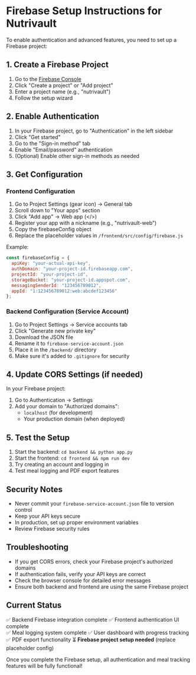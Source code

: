 # Firebase Setup Instructions for Nutrivault

To enable authentication and advanced features, you need to set up a Firebase project:

## 1. Create a Firebase Project

1. Go to the [Firebase Console](https://console.firebase.google.com/)
2. Click "Create a project" or "Add project"
3. Enter a project name (e.g., "nutrivault")
4. Follow the setup wizard

## 2. Enable Authentication

1. In your Firebase project, go to "Authentication" in the left sidebar
2. Click "Get started"
3. Go to the "Sign-in method" tab
4. Enable "Email/password" authentication
5. (Optional) Enable other sign-in methods as needed

## 3. Get Configuration

### Frontend Configuration
1. Go to Project Settings (gear icon) → General tab
2. Scroll down to "Your apps" section
3. Click "Add app" → Web app (</>) 
4. Register your app with a nickname (e.g., "nutrivault-web")
5. Copy the firebaseConfig object
6. Replace the placeholder values in `/frontend/src/config/firebase.js`

Example:
```javascript
const firebaseConfig = {
  apiKey: "your-actual-api-key",
  authDomain: "your-project-id.firebaseapp.com",
  projectId: "your-project-id",
  storageBucket: "your-project-id.appspot.com",
  messagingSenderId: "123456789012",
  appId: "1:123456789012:web:abcdef123456"
};
```

### Backend Configuration (Service Account)
1. Go to Project Settings → Service accounts tab
2. Click "Generate new private key"
3. Download the JSON file
4. Rename it to `firebase-service-account.json`
5. Place it in the `/backend/` directory
6. Make sure it's added to `.gitignore` for security

## 4. Update CORS Settings (if needed)

In your Firebase project:
1. Go to Authentication → Settings
2. Add your domain to "Authorized domains":
   - `localhost` (for development)
   - Your production domain (when deployed)

## 5. Test the Setup

1. Start the backend: `cd backend && python app.py`
2. Start the frontend: `cd frontend && npm run dev`
3. Try creating an account and logging in
4. Test meal logging and PDF export features

## Security Notes

- Never commit your `firebase-service-account.json` file to version control
- Keep your API keys secure
- In production, set up proper environment variables
- Review Firebase security rules

## Troubleshooting

- If you get CORS errors, check your Firebase project's authorized domains
- If authentication fails, verify your API keys are correct
- Check the browser console for detailed error messages
- Ensure both backend and frontend are using the same Firebase project

## Current Status

✅ Backend Firebase integration complete
✅ Frontend authentication UI complete  
✅ Meal logging system complete
✅ User dashboard with progress tracking
✅ PDF export functionality
⏳ **Firebase project setup needed** (replace placeholder config)

Once you complete the Firebase setup, all authentication and meal tracking features will be fully functional!
